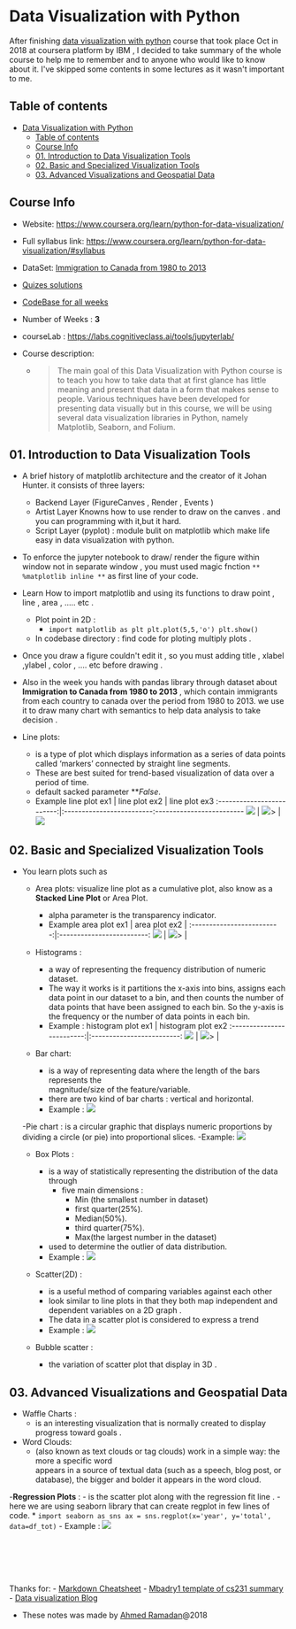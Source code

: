 # Data Visualization with Python

After finishing [data visualization with python](https://www.coursera.org/learn/python-for-data-visualization) course that took place  Oct in 2018 at coursera platform by IBM , I decided to take summary of the whole course to help me to remember and to anyone who would like to know about it. I've skipped some contents in some lectures as it wasn't important to me. 
## Table of contents

* [Data Visualization with Python](#data-visualization-with-python)
   * [Table of contents](#table-of-contents)
   * [Course Info](#course-info)
   * [01. Introduction to Data Visualization Tools](#01-introduction-to-data-visualization-tools)
   * [02. Basic and Specialized Visualization Tools](#02-basic-and-specialized-visualization-tools)
   * [03. Advanced Visualizations and Geospatial Data](#03-advanced-visualizations-and-geospatial-data)


## Course Info

- Website: https://www.coursera.org/learn/python-for-data-visualization/

- Full syllabus link: https://www.coursera.org/learn/python-for-data-visualization/#syllabus

- DataSet: [Immigration to Canada from 1980 to 2013](https://ibm.box.com/shared/static/lw190pt9zpy5bd1ptyg2aw15awomz9pu.xlsx)

- [Quizes solutions](quizes/)

- [CodeBase for all weeks](weeks/) 

- Number of Weeks : **3**

- courseLab : https://labs.cognitiveclass.ai/tools/jupyterlab/ 

- Course description:

  - > The main goal of this Data Visualization with Python course is to teach you how to take data that at first glance has little meaning and present that data in a form that makes sense to people. Various techniques have been developed for presenting data visually but in this course, we will be using several data visualization libraries in Python, namely Matplotlib, Seaborn, and Folium.



## 01. Introduction to Data Visualization Tools

- A brief history of matplotlib architecture and the  creator of it Johan Hunter. it consists of three layers:
    - Backend Layer (FigureCanves , Render , Events )
    - Artist Layer  Knowns how  to use render to draw on the canves . and you can programming with it,but it hard.
    - Script Layer (pyplot) : module bulit on matplotlib which make life easy in data visualization with python.

- To enforce the jupyter notebook to draw/ render the figure within window not in separate window , you  must  used    magic fnction  `** %matplotlib inline **` as first line of your code.

- Learn How to import matplotlib and using its functions to draw point  , line  , area , ..... etc .
    - Plot point in 2D :
         - `import matplotlib as plt
            plt.plot(5,5,'o')
            plt.show()`
    - In codebase directory : find code for ploting multiply plots .

- Once you draw a figure couldn't  edit it , so you must adding title , xlabel ,ylabel , color ,  .... etc  before     drawing .

- Also in the week you hands with pandas library through dataset about **Immigration to Canada from 1980 to 2013**
  ,  which contain immigrants from each country to canada over the period from 1980 to 2013. we use it to draw many chart with semantics to  help data analysis to take decision .

- Line plots: 
    - is a type of plot which displays information as a series of data points called ‘markers’ connected by                straight line segments.
    - These are best suited for trend-based visualization of data over a period of time.
    - default sacked parameter ***False*.  
    - Example 
                line plot ex1      |      line plot ex2       |    line plot ex3
        :-------------------------:|:-------------------------:-------------------------
        ![](Images/1.png)        |  ![](Images/2.png)>      |  ![](Images/3.png)

## 02. Basic and Specialized Visualization Tools
- You learn plots such as
    
    - Area plots: visualize line plot as a cumulative plot, also know as a **Stacked Line Plot** or Area Plot. 
        - alpha parameter is the transparency indicator.
        - Example
                area plot ex1      |      area plot ex2       |
        :-------------------------:|:-------------------------:
          ![](Images/4.png)        |  ![](Images/5.png)>      |

    - Histograms :
        - a way of representing the frequency distribution of numeric dataset.
        - The way it works is it partitions the x-axis into bins, assigns each data point in our dataset to a bin,     and then counts the number of data points that have been assigned to each bin. So the y-axis is the          frequency or the number of data points in each bin.
        - Example :
           histogram plot ex1      |      histogram plot ex2
        :-------------------------:|:-------------------------:
          ![](Images/6.png)        |  ![](Images/7.png)>      |


    - Bar chart:
        - is a way of representing data where the length of the bars represents the     
          magnitude/size of the feature/variable.
        - there are two kind of bar charts : vertical and horizontal.
        - Example :
            ![](Images/8.png)

    -Pie chart : is a circular graphic that displays numeric proportions by dividing a circle (or pie) into                       proportional slices.
        -Example: 
            ![](Images/9.png)
    
    - Box Plots :
        - is a way of statistically representing the distribution of the data through
            - five main dimensions :
                - Min (the smallest number in dataset)
                - first quarter(25%).
                - Median(50%).
                - third quarter(75%).
                - Max(the largest number in the dataset)
        - used to determine the outlier of data distribution.
        - Example :
            ![](Images/10.png)

    - Scatter(2D) :  
        - is a useful method of comparing variables against each other
        - look similar to line plots in that they both map independent and dependent variables on a 2D graph .
        - The data in a scatter plot is considered to express a trend
        - Example :
            ![](Images/11.png)
   
    - Bubble scatter : 
        - the variation of scatter plot that display in 3D .


## 03. Advanced Visualizations and Geospatial Data
- Waffle Charts :
    - is an interesting visualization that is normally created to display progress toward goals .
- Word Clouds:
    - (also known as text clouds or tag clouds) work in a simple way: the more a specific word  
       appears in a source of textual data (such as a speech, blog post, or database), the bigger and bolder it appears in the word cloud.

-**Regression Plots** : 
    - is the scatter plot along with the regression fit line .
    - here we are using seaborn library that can create regplot in few lines of code.
        * ```import seaborn as sns
             ax = sns.regplot(x='year', y='total', data=df_tot)```
    - Example : 
        ![](Images/12.png)


<br><br>
<br><br>

Thanks for:
    - [Markdown Cheatsheet](https://github.com/adam-p/markdown-here/wiki/Markdown-Cheatsheet)
    - [Mbadry1 template of cs231 summary](https://github.com/mbadry1/CS231n-2017-Summary)
    - [Data visualization Blog ](http://cican17.com/data-visualization-with-python/)


- These notes was made by [Ahmed Ramadan](mailto:ar1521@fayoum.edu.ed)@2018

